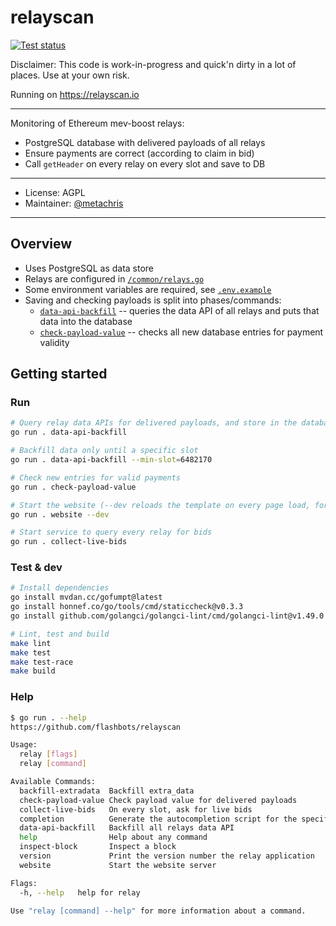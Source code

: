 # relayscan

[![Test status](https://github.com/flashbots/relayscan/workflows/Checks/badge.svg)](https://github.com/flashbots/relayscan/actions?query=workflow%3A%22Checks%22)

Disclaimer: This code is work-in-progress and quick'n dirty in a lot of places. Use at your own risk.

Running on https://relayscan.io

---

Monitoring of Ethereum mev-boost relays:

* PostgreSQL database with delivered payloads of all relays
* Ensure payments are correct (according to claim in bid)
* Call `getHeader` on every relay on every slot and save to DB

---

* License: AGPL
* Maintainer: [@metachris](https://twitter.com/metachris)

---

## Overview

* Uses PostgreSQL as data store
* Relays are configured in [`/common/relays.go`](/common/relays.go)
* Some environment variables are required, see [`.env.example`](/.env.example)
* Saving and checking payloads is split into phases/commands:
  * [`data-api-backfill`](https://github.com/flashbots/relayscan/blob/cleanup/cmd/data-api-backfill.go) -- queries the data API of all relays and puts that data into the database
  * [`check-payload-value`](https://github.com/flashbots/relayscan/blob/cleanup/cmd/check-payload-value.go) -- checks all new database entries for payment validity


## Getting started

### Run

```bash
# Query relay data APIs for delivered payloads, and store in the database (by default, until the merge!)
go run . data-api-backfill

# Backfill data only until a specific slot
go run . data-api-backfill --min-slot=6482170

# Check new entries for valid payments
go run . check-payload-value

# Start the website (--dev reloads the template on every page load, for easier iteration)
go run . website --dev

# Start service to query every relay for bids
go run . collect-live-bids
```

### Test & dev

```bash
# Install dependencies
go install mvdan.cc/gofumpt@latest
go install honnef.co/go/tools/cmd/staticcheck@v0.3.3
go install github.com/golangci/golangci-lint/cmd/golangci-lint@v1.49.0

# Lint, test and build
make lint
make test
make test-race
make build
```

### Help

```bash
$ go run . --help
https://github.com/flashbots/relayscan

Usage:
  relay [flags]
  relay [command]

Available Commands:
  backfill-extradata  Backfill extra_data
  check-payload-value Check payload value for delivered payloads
  collect-live-bids   On every slot, ask for live bids
  completion          Generate the autocompletion script for the specified shell
  data-api-backfill   Backfill all relays data API
  help                Help about any command
  inspect-block       Inspect a block
  version             Print the version number the relay application
  website             Start the website server

Flags:
  -h, --help   help for relay

Use "relay [command] --help" for more information about a command.
```